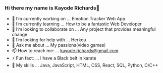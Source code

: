 ### Hi there my name is Kayode Richards👋
- 🔭 I’m currently working on ... Emotion Tracker Web App
- 🌱 I’m currently learning ... How to be a fantastic Web Developer
- 👯 I’m looking to collaborate on ... Any project that provides meaningful change
- 🤔 I’m looking for help with ... Herkou
- 💬 Ask me about ... My passions(video games)
- 📫 How to reach me: ... kayode.richards@gmail.com
- ⚡ Fun fact: ... I have a Black belt in karate
- 🌱 My skills ... Java, JavaScript, HTML, CSS, React, SQL, Python, C/C++  


